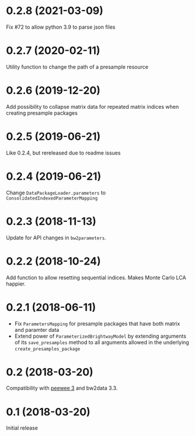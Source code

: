 # 0.2.8 (2021-03-09)

Fix #72 to allow python 3.9 to parse json files

# 0.2.7 (2020-02-11)

Utility function to change the path of a presample resource

# 0.2.6 (2019-12-20)

Add possibility to collapse matrix data for repeated matrix indices when creating presample packages  

# 0.2.5 (2019-06-21)

Like 0.2.4, but rereleased due to readme issues

# 0.2.4 (2019-06-21)

Change `DataPackageLoader.parameters` to `ConsolidatedIndexedParameterMapping`

# 0.2.3 (2018-11-13)

Update for API changes in `bw2parameters`.

# 0.2.2 (2018-10-24)

Add function to allow resetting sequential indices. Makes Monte Carlo LCA happier.

# 0.2.1 (2018-06-11)

* Fix `ParametersMapping` for presample packages that have both matrix and paramter data
* Extend power of `ParameterizedBrightwayModel` by extending arguments of its `save_presamples` method to all arguments allowed in the underlying `create_presamples_package`

# 0.2 (2018-03-20)

Compatibility with [peewee 3](http://docs.peewee-orm.com/en/latest/peewee/changes.html) and bw2data 3.3.

# 0.1 (2018-03-20)

Initial release
